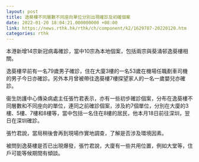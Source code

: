 ```yaml
---
layout: post
title: 逸葵樓不同層數不同座向單位分別出現確診及初確個案
date: 2022-01-20 18:04:21.000000000 +08:00
link: https://news.rthk.hk/rthk/ch/component/k2/1629787-20220120.htm
categories: rthk
---
```


本港新增14宗新冠病毒確診，當中10宗為本地個案，包括兩宗與葵涌邨逸葵樓相關。

逸葵樓早前有一名79歲男子確診，住在大廈3樓的一名53歲在機場任職剷車司機的男子今日亦確診。另外本月曾被帶往逸葵樓7樓探望家人的一名一歲嬰兒亦確診。

衞生防護中心傳染病處主任張竹君表示，亦有一些初步確診個案，分布在逸葵樓不同層數和不同座向的單位，連同之前確診個案，涉及約7個單位，分別在大廈的3樓、5樓、7樓和8樓等，當中包括一名住在8樓的居民，他本月18日前往深圳，翌日在深圳確診。

張竹君說，當局稍後會再到現場作實地調查，了解是否涉及環境因素。

被問到逸葵樓是否已出現爆發，張竹君說，大廈有一些共用位置，例如大堂等，住戶可能等候期間有傾談。
